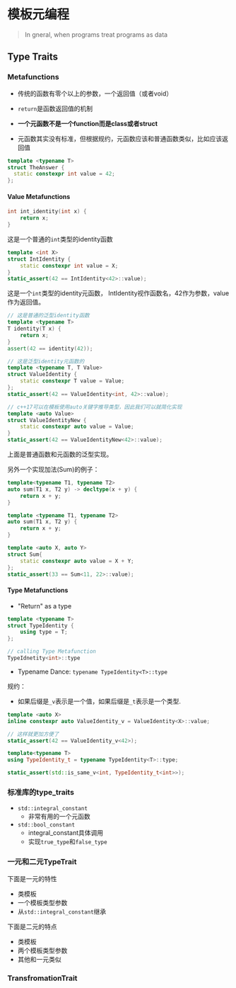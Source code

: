 # 模板元编程

> In gneral, when programs treat programs as data

## Type Traits

### Metafunctions

+ 传统的函数有零个以上的参数，一个返回值（或者void）
+ `return`是函数返回值的机制
+ **一个元函数不是一个function而是class或者struct**

+ 元函数其实没有标准，但根据规约，元函数应该和普通函数类似，比如应该返回值

```c++
template <typename T>
struct TheAnswer {
  static constexpr int value = 42;  
};
```

#### Value Metafunctions

```c++
int int_identity(int x) {
    return x;
}
```

 这是一个普通的`int`类型的identity函数

```c++
template <int X>
struct IntIdentity {
    static constexpr int value = X;
}
static_assert(42 == IntIdentity<42>::value);
```

这是一个`int`类型的identity元函数， IntIdentity视作函数名，42作为参数，value作为返回值。

```c++
// 这是普通的泛型identity函数
template <typename T>
T identity(T x) {
    return x;
}
assert(42 == identity(42));

// 这是泛型identity元函数的
template <typename T, T Value>
struct ValueIdentity {
    static constexpr T value = Value;
};
static_assert(42 == ValueIdentity<int, 42>::value);

// c++17可以在模板使用auto关键字推导类型，因此我们可以就简化实现
template <auto Value>
struct ValueIdentityNew {
    static constexpr auto value = Value;
}
static_assert(42 == ValueIdentityNew<42>::value);
```

上面是普通函数和元函数的泛型实现。



另外一个实现加法(Sum)的例子：

```c++
template<typename T1, typename T2>
auto sum(T1 x, T2 y) -> decltype(x + y) {
    return x + y;
}

template <typename T1, typename T2>
auto sum(T1 x, T2 y) {
    return x + y;
}

template <auto X, auto Y>
struct Sum{
    static constexpr auto value = X + Y;
};
static_assert(33 == Sum<11, 22>::value);
```

#### Type Metafunctions

+ "Return" as a type

```c++
template <typename T>
struct TypeIdentity {
    using type = T;
};

// calling Type Metafunction
TypeIdnetity<int>::type
```

+ Typename Dance: `typename TypeIdentity<T>::type`

规约：

+ 如果后缀是`_v`表示是一个值，如果后缀是`_t`表示是一个类型.

```c++
template <auto X>
inline constexpr auto ValueIdentity_v = ValueIdentity<X>::value;

// 这样就更加方便了
static_assert(42 == ValueIdentity_v<42>);
```

```c++
template<typename T>
using TypeIdentity_t = typename TypeIdentity<T>::type;

static_assert(std::is_same_v<int, TypeIdentity_t<int>>);
```

### 标准库的type_traits

+ `std::integral_constant`
  + 非常有用的一个元函数
+ `std::bool_constant`
  + integral_constant具体调用
  + 实现`true_type`和`false_type`

### 一元和二元TypeTrait

下面是一元的特性

+ 类模板
+ 一个模板类型参数
+ 从`std::integral_constant`继承

下面是二元的特点

+ 类模板
+ 两个模板类型参数
+ 其他和一元类似

### TransfromationTrait